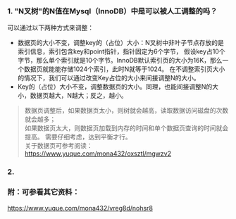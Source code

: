 ### 1. "N叉树"的N值在Mysql（InnoDB）中是可以被人工调整的吗？  
可以通过以下两种方式来调整：  
  - 数据页的大小不变，调整key的（占位）大小：N叉树中非叶子节点存放的是索引信息，索引包含key和point指针，指针固定为6个字节，
    假设key占10个字节，那么单个索引就是10个字节。InnoDB默认索引页的大小为16K，那么一个数据页就能能存储1024个索引，此时N就等于1024。
    在不调整索引页大小的情况下，我们可以通过改变Key占位的大小来间接调整N的大小。  
  - Key的（占位）大小不变，调整数据页的大小。同理，也能间接调整N的大小，数据页越大，N越大；反之，越小。  
> 数据页调整后，如果数据页太小，则树就会越高，读取数据访问磁盘的次数就会越多；  
> 如果数据页太大，则数据页加载到内存的时间和单个数据页查询的时间就会提高。
> 需要仔细考虑，达到平衡才行。  
> 关于数据页可参考阅读：https://www.yuque.com/mona432/oxsztl/mgwzv2  

### 2. 



















### 附：可参看其它资料：  
https://www.yuque.com/mona432/vreg8d/nohsr8  

